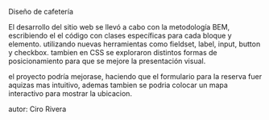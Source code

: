 Diseño de cafetería

El desarrollo del sitio web se llevó a cabo con la metodología BEM, escribiendo el el código con clases específicas para cada bloque y elemento. utilizando nuevas herramientas como fieldset, label, input, button y checkbox. tambien en CSS se exploraron distintos formas de posicionamiento para que se mejore la presentación visual.

el proyecto podría mejorase, haciendo que el formulario para la reserva fuer aquizas mas intuitivo, ademas tambien se podria colocar un mapa interactivo para mostrar la ubicacion.

autor: Ciro Rivera
